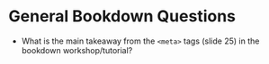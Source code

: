 # General Bookdown Questions

* What is the main takeaway from the `<meta>` tags (slide 25) in the bookdown workshop/tutorial?
